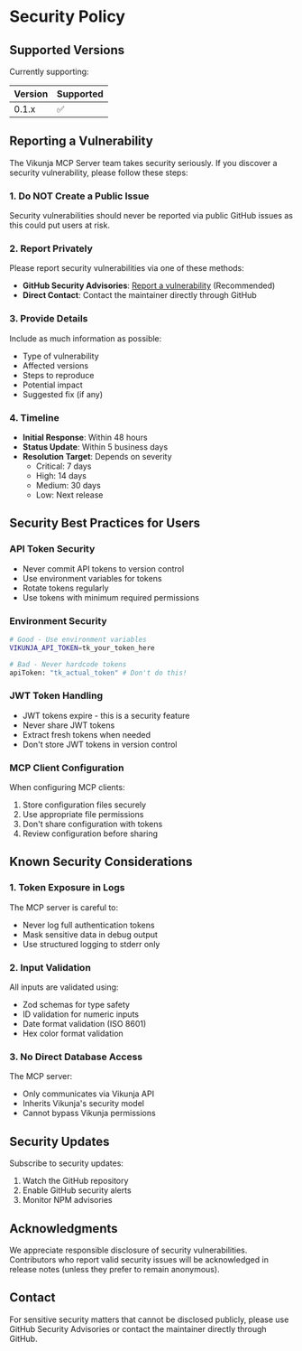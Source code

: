 # Security Policy

## Supported Versions

Currently supporting:

| Version | Supported          |
| ------- | ------------------ |
| 0.1.x   | :white_check_mark: |

## Reporting a Vulnerability

The Vikunja MCP Server team takes security seriously. If you discover a security vulnerability, please follow these steps:

### 1. Do NOT Create a Public Issue

Security vulnerabilities should never be reported via public GitHub issues as this could put users at risk.

### 2. Report Privately

Please report security vulnerabilities via one of these methods:

- **GitHub Security Advisories**: [Report a vulnerability](https://github.com/democratize-technology/vikunja-mcp/security/advisories/new) (Recommended)
- **Direct Contact**: Contact the maintainer directly through GitHub

### 3. Provide Details

Include as much information as possible:

- Type of vulnerability
- Affected versions
- Steps to reproduce
- Potential impact
- Suggested fix (if any)

### 4. Timeline

- **Initial Response**: Within 48 hours
- **Status Update**: Within 5 business days
- **Resolution Target**: Depends on severity
  - Critical: 7 days
  - High: 14 days
  - Medium: 30 days
  - Low: Next release

## Security Best Practices for Users

### API Token Security

- Never commit API tokens to version control
- Use environment variables for tokens
- Rotate tokens regularly
- Use tokens with minimum required permissions

### Environment Security

```bash
# Good - Use environment variables
VIKUNJA_API_TOKEN=tk_your_token_here

# Bad - Never hardcode tokens
apiToken: "tk_actual_token" # Don't do this!
```

### JWT Token Handling

- JWT tokens expire - this is a security feature
- Never share JWT tokens
- Extract fresh tokens when needed
- Don't store JWT tokens in version control

### MCP Client Configuration

When configuring MCP clients:

1. Store configuration files securely
2. Use appropriate file permissions
3. Don't share configuration with tokens
4. Review configuration before sharing

## Known Security Considerations

### 1. Token Exposure in Logs

The MCP server is careful to:
- Never log full authentication tokens
- Mask sensitive data in debug output
- Use structured logging to stderr only

### 2. Input Validation

All inputs are validated using:
- Zod schemas for type safety
- ID validation for numeric inputs
- Date format validation (ISO 8601)
- Hex color format validation

### 3. No Direct Database Access

The MCP server:
- Only communicates via Vikunja API
- Inherits Vikunja's security model
- Cannot bypass Vikunja permissions

## Security Updates

Subscribe to security updates:
1. Watch the GitHub repository
2. Enable GitHub security alerts
3. Monitor NPM advisories

## Acknowledgments

We appreciate responsible disclosure of security vulnerabilities. Contributors who report valid security issues will be acknowledged in release notes (unless they prefer to remain anonymous).

## Contact

For sensitive security matters that cannot be disclosed publicly, please use GitHub Security Advisories or contact the maintainer directly through GitHub.
